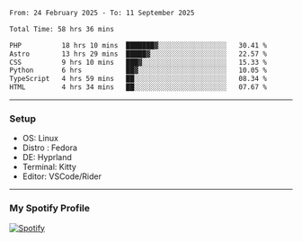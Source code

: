 <!--START_SECTION:waka-->

```txt
From: 24 February 2025 - To: 11 September 2025

Total Time: 58 hrs 36 mins

PHP          18 hrs 10 mins  ███████▓░░░░░░░░░░░░░░░░░   30.41 %
Astro        13 hrs 29 mins  █████▓░░░░░░░░░░░░░░░░░░░   22.57 %
CSS          9 hrs 10 mins   ███▓░░░░░░░░░░░░░░░░░░░░░   15.33 %
Python       6 hrs           ██▓░░░░░░░░░░░░░░░░░░░░░░   10.05 %
TypeScript   4 hrs 59 mins   ██░░░░░░░░░░░░░░░░░░░░░░░   08.34 %
HTML         4 hrs 34 mins   ██░░░░░░░░░░░░░░░░░░░░░░░   07.67 %
```

<!--END_SECTION:waka-->
---
### Setup
- OS: Linux
- Distro : Fedora
- DE: Hyprland
- Terminal: Kitty
- Editor: VSCode/Rider
---

### My Spotify Profile
[![Spotify](https://img.shields.io/badge/Spotify-1DB954?style=for-the-badge&logo=spotify&logoColor=white)](https://open.spotify.com/user/iadb62ajtu2zdl2ojyme46ncu)
